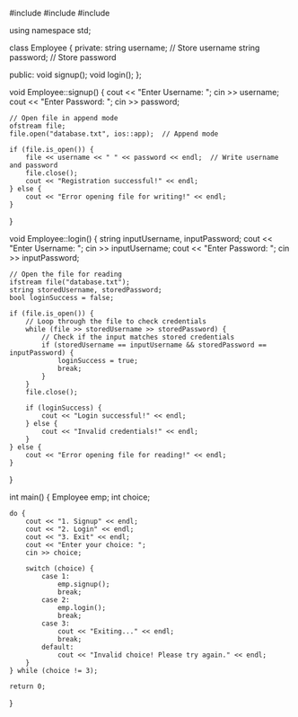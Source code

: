 #include <iostream>
#include <fstream>
#include <string>

using namespace std;

class Employee {
private:
    string username;  // Store username
    string password;  // Store password

public:
    void signup();
    void login();
};

void Employee::signup() {
    cout << "Enter Username: ";
    cin >> username;
    cout << "Enter Password: ";
    cin >> password;

    // Open file in append mode
    ofstream file;
    file.open("database.txt", ios::app);  // Append mode

    if (file.is_open()) {
        file << username << " " << password << endl;  // Write username and password
        file.close();
        cout << "Registration successful!" << endl;
    } else {
        cout << "Error opening file for writing!" << endl;
    }
}

void Employee::login() {
    string inputUsername, inputPassword;
    cout << "Enter Username: ";
    cin >> inputUsername;
    cout << "Enter Password: ";
    cin >> inputPassword;

    // Open the file for reading
    ifstream file("database.txt");
    string storedUsername, storedPassword;
    bool loginSuccess = false;

    if (file.is_open()) {
        // Loop through the file to check credentials
        while (file >> storedUsername >> storedPassword) {
            // Check if the input matches stored credentials
            if (storedUsername == inputUsername && storedPassword == inputPassword) {
                loginSuccess = true;
                break;
            }
        }
        file.close();

        if (loginSuccess) {
            cout << "Login successful!" << endl;
        } else {
            cout << "Invalid credentials!" << endl;
        }
    } else {
        cout << "Error opening file for reading!" << endl;
    }
}

int main() {
    Employee emp;
    int choice;

    do {
        cout << "1. Signup" << endl;
        cout << "2. Login" << endl;
        cout << "3. Exit" << endl;
        cout << "Enter your choice: ";
        cin >> choice;

        switch (choice) {
            case 1:
                emp.signup();
                break;
            case 2:
                emp.login();
                break;
            case 3:
                cout << "Exiting..." << endl;
                break;
            default:
                cout << "Invalid choice! Please try again." << endl;
        }
    } while (choice != 3);

    return 0;
}
